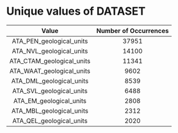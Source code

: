 
Unique values of DATASET
========================

|Value|Number of Occurrences|
| :---: | :---: |
|ATA_PEN_geological_units|37951|
|ATA_NVL_geological_units|14100|
|ATA_CTAM_geological_units|11341|
|ATA_WAAT_geological_units|9602|
|ATA_DML_geological_units|8539|
|ATA_SVL_geological_units|6488|
|ATA_EM_geological_units|2808|
|ATA_MBL_geological_units|2312|
|ATA_QEL_geological_units|2020|
